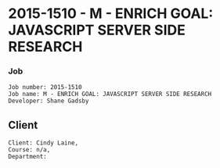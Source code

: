 # 2015-1510 - M - ENRICH GOAL: JAVASCRIPT SERVER SIDE RESEARCH


### Job
    Job number: 2015-1510
    Job name: M - ENRICH GOAL: JAVASCRIPT SERVER SIDE RESEARCH
    Developer: Shane Gadsby

## Client
    Client: Cindy Laine,
    Course: n/a,
    Department: 
